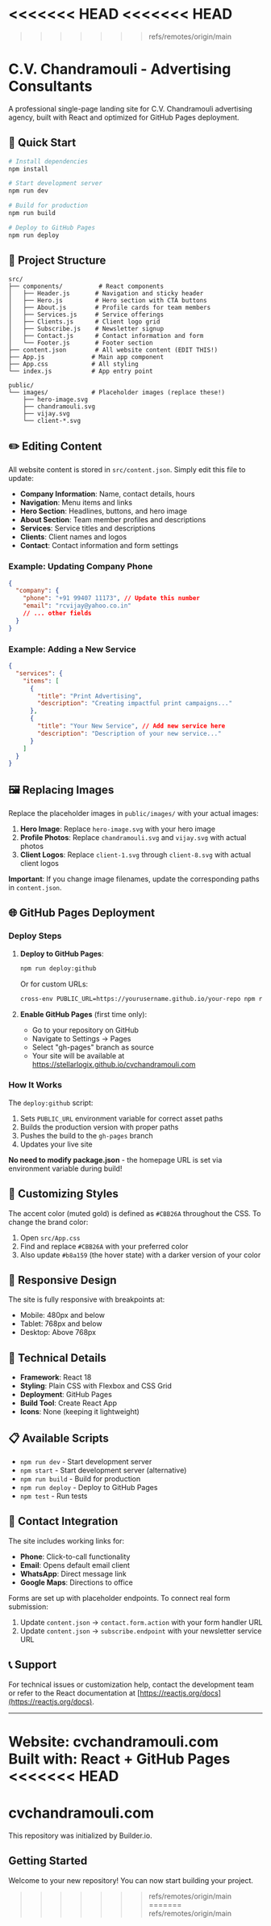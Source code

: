 <<<<<<< HEAD
<<<<<<< HEAD
=======
>>>>>>> refs/remotes/origin/main
# C.V. Chandramouli - Advertising Consultants

A professional single-page landing site for C.V. Chandramouli advertising agency, built with React and optimized for GitHub Pages deployment.

## 🚀 Quick Start

```bash
# Install dependencies
npm install

# Start development server
npm run dev

# Build for production
npm run build

# Deploy to GitHub Pages
npm run deploy
```

## 📁 Project Structure

```
src/
├── components/          # React components
│   ├── Header.js       # Navigation and sticky header
│   ├── Hero.js         # Hero section with CTA buttons
│   ├── About.js        # Profile cards for team members
│   ├── Services.js     # Service offerings
│   ├── Clients.js      # Client logo grid
│   ├── Subscribe.js    # Newsletter signup
│   ├── Contact.js      # Contact information and form
│   └── Footer.js       # Footer section
├── content.json        # All website content (EDIT THIS!)
├── App.js             # Main app component
├── App.css            # All styling
└── index.js           # App entry point

public/
└── images/            # Placeholder images (replace these!)
    ├── hero-image.svg
    ├── chandramouli.svg
    ├── vijay.svg
    └── client-*.svg
```

## ✏️ Editing Content

All website content is stored in `src/content.json`. Simply edit this file to update:

- **Company Information**: Name, contact details, hours
- **Navigation**: Menu items and links
- **Hero Section**: Headlines, buttons, and hero image
- **About Section**: Team member profiles and descriptions
- **Services**: Service titles and descriptions
- **Clients**: Client names and logos
- **Contact**: Contact information and form settings

### Example: Updating Company Phone

```json
{
  "company": {
    "phone": "+91 99407 11173", // Update this number
    "email": "rcvijay@yahoo.co.in"
    // ... other fields
  }
}
```

### Example: Adding a New Service

```json
{
  "services": {
    "items": [
      {
        "title": "Print Advertising",
        "description": "Creating impactful print campaigns..."
      },
      {
        "title": "Your New Service", // Add new service here
        "description": "Description of your new service..."
      }
    ]
  }
}
```

## 🖼️ Replacing Images

Replace the placeholder images in `public/images/` with your actual images:

1. **Hero Image**: Replace `hero-image.svg` with your hero image
2. **Profile Photos**: Replace `chandramouli.svg` and `vijay.svg` with actual photos
3. **Client Logos**: Replace `client-1.svg` through `client-8.svg` with actual client logos

**Important**: If you change image filenames, update the corresponding paths in `content.json`.

## 🌐 GitHub Pages Deployment

### Deploy Steps

1. **Deploy to GitHub Pages**:
   ```bash
   npm run deploy:github
   ```

   Or for custom URLs:
   ```bash
   cross-env PUBLIC_URL=https://yourusername.github.io/your-repo npm run build && gh-pages -d build
   ```

2. **Enable GitHub Pages** (first time only):
   - Go to your repository on GitHub
   - Navigate to Settings → Pages
   - Select "gh-pages" branch as source
   - Your site will be available at https://stellarlogix.github.io/cvchandramouli.com

### How It Works

The `deploy:github` script:
1. Sets `PUBLIC_URL` environment variable for correct asset paths
2. Builds the production version with proper paths
3. Pushes the build to the `gh-pages` branch
4. Updates your live site

**No need to modify package.json** - the homepage URL is set via environment variable during build!

## 🎨 Customizing Styles

The accent color (muted gold) is defined as `#CBB26A` throughout the CSS. To change the brand color:

1. Open `src/App.css`
2. Find and replace `#CBB26A` with your preferred color
3. Also update `#b8a159` (the hover state) with a darker version of your color

## 📱 Responsive Design

The site is fully responsive with breakpoints at:

- Mobile: 480px and below
- Tablet: 768px and below
- Desktop: Above 768px

## 🔧 Technical Details

- **Framework**: React 18
- **Styling**: Plain CSS with Flexbox and CSS Grid
- **Deployment**: GitHub Pages
- **Build Tool**: Create React App
- **Icons**: None (keeping it lightweight)

## 📋 Available Scripts

- `npm run dev` - Start development server
- `npm start` - Start development server (alternative)
- `npm run build` - Build for production
- `npm run deploy` - Deploy to GitHub Pages
- `npm test` - Run tests

## 🔗 Contact Integration

The site includes working links for:

- **Phone**: Click-to-call functionality
- **Email**: Opens default email client
- **WhatsApp**: Direct message link
- **Google Maps**: Directions to office

Forms are set up with placeholder endpoints. To connect real form submission:

1. Update `content.json` → `contact.form.action` with your form handler URL
2. Update `content.json` → `subscribe.endpoint` with your newsletter service URL

## 📞 Support

For technical issues or customization help, contact the development team or refer to the React documentation at [https://reactjs.org/docs](https://reactjs.org/docs).

---

**Website**: cvchandramouli.com  
**Built with**: React + GitHub Pages
<<<<<<< HEAD
=======
# cvchandramouli.com

This repository was initialized by Builder.io.

## Getting Started

Welcome to your new repository! You can now start building your project.
>>>>>>> refs/remotes/origin/main
=======
>>>>>>> refs/remotes/origin/main

